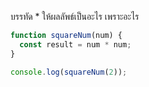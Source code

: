บรรทัด \* ให้ผลลัพธ์เป็นอะไร เพราะอะไร

```js
function squareNum(num) {
  const result = num * num;
}

console.log(squareNum(2)); 
```
